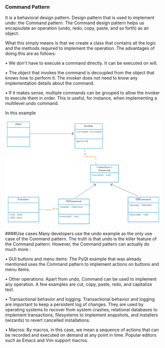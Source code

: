 ### Command Pattern
It is a behavioral design pattern.
Design pattern that is used to implement undo: the Command pattern.
The Command design pattern helps us encapsulate an operation 
(undo, redo, copy, paste, and so forth) as an object. 

What this simply means is that we create a class that contains 
all the logic and the methods required to implement the operation. 
The advantages of doing this are as follows:

• We don't have to execute a command directly. It can be executed on will.

• The object that invokes the command is decoupled from the object 
that knows how to perform it. 
The invoker does not need to know any implementation details about the command.

• If it makes sense, multiple commands can be grouped to allow the invoker
to execute them in order. This is useful, for instance, when implementing
a multilevel undo command.

In this example

![](Command%20Pattern.png)

####Use cases
Many developers use the undo example as the only use case of the Command
pattern. The truth is that undo is the killer feature of the Command pattern.
However, the Command pattern can actually do much more :

• GUI buttons and menu items: The PyQt example that was already
mentioned uses the Command pattern to implement actions on
buttons and menu items.

• Other operations: Apart from undo, Command can be used to implement
any operation. A few examples are cut, copy, paste, redo, and capitalize text.

• Transactional behavior and logging: Transactional behavior and logging
are important to keep a persistent log of changes. They are used by operating
systems to recover from system crashes, relational databases to implement
transactions, filesystems to implement snapshots, and installers (wizards)
to revert cancelled installations.

• Macros: By macros, in this case, we mean a sequence of actions that can be
recorded and executed on demand at any point in time. Popular editors such
as Emacs and Vim support macros.